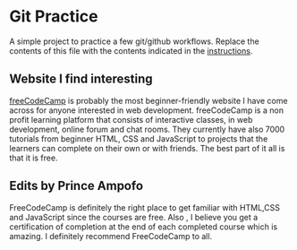 # Git Practice
A simple project to practice a few git/github workflows.  Replace the contents of this file with the contents indicated in the [instructions](./instructions.md).

## Website I find interesting
[freeCodeCamp](https://www.freecodecamp.org/) is probably the most beginner-friendly website I have come across for anyone interested in web development. freeCodeCamp is a non profit learning platform that consists of interactive classes, in web development, online forum and chat rooms.
They currently have also 7000 tutorials from beginner HTML, CSS and JavaScript to projects that the learners can complete on their own or with friends. The best part of it all is that it is free. 

## Edits by Prince Ampofo
FreeCodeCamp is definitely the right place to get familiar with HTML,CSS and JavaScript since the courses are free. Also , I believe you get a certification of completion at the end of each completed course which is amazing. I definitely recommend FreeCodeCamp to all. 